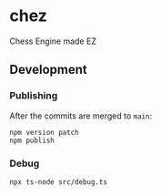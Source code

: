 # chez

Chess Engine made EZ

## Development

### Publishing

After the commits are merged to `main`:

```
npm version patch
npm publish
```

### Debug

`npx ts-node src/debug.ts`
